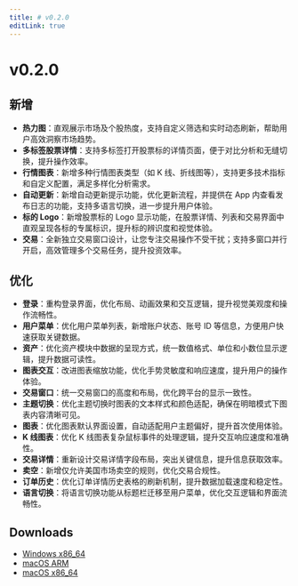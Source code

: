 ```yaml
---
title: # v0.2.0
editLink: true
---
```


# v0.2.0

## 新增

- **热力图**：直观展示市场及个股热度，支持自定义筛选和实时动态刷新，帮助用户高效洞察市场趋势。
- **多标签股票详情**：支持多标签打开股票标的详情页面，便于对比分析和无缝切换，提升操作效率。
- **行情图表**：新增多种行情图表类型（如 K 线、折线图等），支持更多技术指标和自定义配置，满足多样化分析需求。
- **自动更新**：新增自动更新提示功能，优化更新流程，并提供在 App 内查看发布日志的功能，支持多语言切换，进一步提升用户体验。
- **标的 Logo**：新增股票标的 Logo 显示功能，在股票详情、列表和交易界面中直观呈现各标的专属标识，提升标的辨识度和视觉体验。
- **交易**：全新独立交易窗口设计，让您专注交易操作不受干扰；支持多窗口并行开启，高效管理多个交易任务，提升投资效率。

## 优化

- **登录**：重构登录界面，优化布局、动画效果和交互逻辑，提升视觉美观度和操作流畅性。
- **用户菜单**：优化用户菜单列表，新增账户状态、账号 ID 等信息，方便用户快速获取关键数据。
- **资产**：优化资产模块中数据的呈现方式，统一数值格式、单位和小数位显示逻辑，提升数据可读性。
- **图表交互**：改进图表缩放功能，优化手势灵敏度和响应速度，提升用户的操作体验。
- **交易窗口**：统一交易窗口的高度和布局，优化跨平台的显示一致性。
- **主题切换**：优化主题切换时图表的文本样式和颜色适配，确保在明暗模式下图表内容清晰可见。
- **图表**：优化图表默认界面设置，自动适配用户主题偏好，提升首次使用体验。
- **K 线图表**：优化 K 线图表复杂鼠标事件的处理逻辑，提升交互响应速度和准确性。
- **交易详情**：重新设计交易详情字段布局，突出关键信息，提升信息获取效率。
- **卖空**：新增仅允许美国市场卖空的规则，优化交易合规性。
- **订单历史**：优化订单详情历史表格的刷新机制，提升数据加载速度和稳定性。
- **语言切换**：将语言切换功能从标题栏迁移至用户菜单，优化交互逻辑和界面流畅性。

## Downloads

- [Windows x86_64](https://assets.lbkrs.com/github/release/longbridge-desktop/stable/longbridge-v0.2.0-windows-x86_64.exe)
- [macOS ARM](https://assets.lbkrs.com/github/release/longbridge-desktop/stable/longbridge-v0.2.0-macos-aarch64.dmg)
- [macOS x86_64](https://assets.lbkrs.com/github/release/longbridge-desktop/stable/longbridge-v0.2.0-macos-x86_64.dmg)